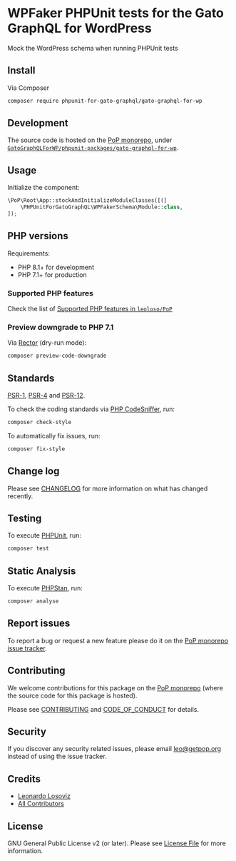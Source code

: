 # WPFaker PHPUnit tests for the Gato GraphQL for WordPress

<!--
[![Build Status][ico-travis]][link-travis]
[![Quality Score][ico-code-quality]][link-code-quality]
[![Software License][ico-license]](LICENSE.md)
[![Latest Version on Packagist][ico-version]][link-packagist]
[![Coverage Status][ico-scrutinizer]][link-scrutinizer]
[![Total Downloads][ico-downloads]][link-downloads]
-->

Mock the WordPress schema when running PHPUnit tests

## Install

Via Composer

``` bash
composer require phpunit-for-gato-graphql/gato-graphql-for-wp
```

## Development

The source code is hosted on the [PoP monorepo](https://github.com/leoloso/PoP), under [`GatoGraphQLForWP/phpunit-packages/gato-graphql-for-wp`](https://github.com/leoloso/PoP/tree/master/layers/GatoGraphQLForWP/phpunit-packages/gato-graphql-for-wp).

## Usage

Initialize the component:

``` php
\PoP\Root\App::stockAndInitializeModuleClasses([([
    \PHPUnitForGatoGraphQL\WPFakerSchema\Module::class,
]);
```

## PHP versions

Requirements:

- PHP 8.1+ for development
- PHP 7.1+ for production

### Supported PHP features

Check the list of [Supported PHP features in `leoloso/PoP`](https://github.com/leoloso/PoP/blob/master/docs/supported-php-features.md)

### Preview downgrade to PHP 7.1

Via [Rector](https://github.com/rectorphp/rector) (dry-run mode):

```bash
composer preview-code-downgrade
```

## Standards

[PSR-1](https://www.php-fig.org/psr/psr-1), [PSR-4](https://www.php-fig.org/psr/psr-4) and [PSR-12](https://www.php-fig.org/psr/psr-12).

To check the coding standards via [PHP CodeSniffer](https://github.com/squizlabs/PHP_CodeSniffer), run:

``` bash
composer check-style
```

To automatically fix issues, run:

``` bash
composer fix-style
```

## Change log

Please see [CHANGELOG](CHANGELOG.md) for more information on what has changed recently.

## Testing

To execute [PHPUnit](https://phpunit.de/), run:

``` bash
composer test
```

## Static Analysis

To execute [PHPStan](https://github.com/phpstan/phpstan), run:

``` bash
composer analyse
```

## Report issues

To report a bug or request a new feature please do it on the [PoP monorepo issue tracker](https://github.com/leoloso/PoP/issues).

## Contributing

We welcome contributions for this package on the [PoP monorepo](https://github.com/leoloso/PoP) (where the source code for this package is hosted).

Please see [CONTRIBUTING](CONTRIBUTING.md) and [CODE_OF_CONDUCT](CODE_OF_CONDUCT.md) for details.

## Security

If you discover any security related issues, please email leo@getpop.org instead of using the issue tracker.

## Credits

- [Leonardo Losoviz][link-author]
- [All Contributors][link-contributors]

## License

GNU General Public License v2 (or later). Please see [License File](LICENSE.md) for more information.

[ico-version]: https://img.shields.io/packagist/v/phpunit-for-gato-graphql/gato-graphql-for-wp.svg?style=flat-square
[ico-license]: https://img.shields.io/badge/license-GPLv2-brightgreen.svg?style=flat-square
[ico-travis]: https://img.shields.io/travis/phpunit-for-gato-graphql/gato-graphql-for-wp/master.svg?style=flat-square
[ico-scrutinizer]: https://img.shields.io/scrutinizer/coverage/g/phpunit-for-gato-graphql/gato-graphql-for-wp.svg?style=flat-square
[ico-code-quality]: https://img.shields.io/scrutinizer/g/phpunit-for-gato-graphql/gato-graphql-for-wp.svg?style=flat-square
[ico-downloads]: https://img.shields.io/packagist/dt/phpunit-for-gato-graphql/gato-graphql-for-wp.svg?style=flat-square

[link-packagist]: https://packagist.org/packages/phpunit-for-gato-graphql/gato-graphql-for-wp
[link-travis]: https://travis-ci.org/phpunit-for-gato-graphql/gato-graphql-for-wp
[link-scrutinizer]: https://scrutinizer-ci.com/g/phpunit-for-gato-graphql/gato-graphql-for-wp/code-structure
[link-code-quality]: https://scrutinizer-ci.com/g/phpunit-for-gato-graphql/gato-graphql-for-wp
[link-downloads]: https://packagist.org/packages/phpunit-for-gato-graphql/gato-graphql-for-wp
[link-author]: https://github.com/leoloso
[link-contributors]: ../../../../../../contributors
